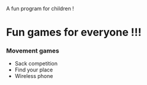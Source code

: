 A fun program for children !
# Fun games for everyone !!!
### Movement games 
- Sack competition
- Find your place
- Wireless phone